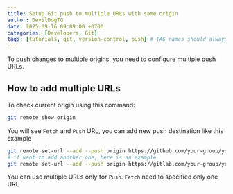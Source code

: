 ```yaml
---
title: Setup Git push to multiple URLs with same origin
author: DevilDogTG
date: 2025-09-16 09:09:00 +0700
categories: [Developers, Git]
tags: [tutorials, git, version-control, push] # TAG names should always be lowercase
---
```


To push changes to multiple origins, you need to configure multiple push URLs.

## How to add multiple URLs

To check current origin using this command:

```bash
git remote show origin
```

You will see `Fetch` and `Push` URL, you can add new push destination like this example

```bash
git remote set-url --add --push origin https://github.com/your-group/your-repo.git
# if want to add another one, here is an example
git remote set-url --add --push origin https://gitlab.com/your-group/your-repo.git
```

You can use multiple URLs only for `Push`. `Fetch` need to specified only one URL
